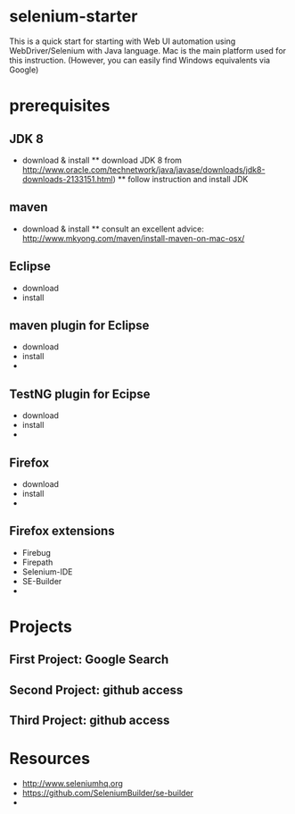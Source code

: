 # selenium-starter
This is a quick start for starting with Web UI automation using WebDriver/Selenium with Java language.
Mac is the main platform used for this instruction. (However, you can easily find Windows equivalents via Google)

# prerequisites

## JDK 8

* download & install 
** download JDK 8 from http://www.oracle.com/technetwork/java/javase/downloads/jdk8-downloads-2133151.html)
** follow instruction and install JDK

## maven
* download & install
** consult an excellent advice: http://www.mkyong.com/maven/install-maven-on-mac-osx/

## Eclipse
* download
* install

## maven plugin for Eclipse
* download
* install
* 

## TestNG plugin for Ecipse
* download
* install
* 

## Firefox
* download
* install
* 

## Firefox extensions
* Firebug
* Firepath
* Selenium-IDE
* SE-Builder
* 

# Projects

## First Project: Google Search 

## Second Project: github access

## Third Project: github access

# Resources
* http://www.seleniumhq.org
* https://github.com/SeleniumBuilder/se-builder
* 


